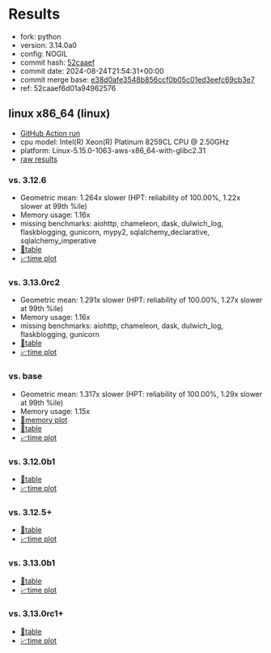 # Results

- fork: python
- version: 3.14.0a0
- config: NOGIL
- commit hash: [52caaef](https://github.com/python/cpython/commit/52caaef)
- commit date: 2024-08-24T21:54:31+00:00
- commit merge base: [e38d0afe3548b856ccf0b05c01ed3eefc69cb3e7](https://github.com/python/cpython/commit/e38d0afe3548b856ccf0b05c01ed3eefc69cb3e7)
- ref: 52caaef6d01a94962576

## linux x86_64 (linux)

- [GitHub Action run](https://github.com/facebookexperimental/free-threading-benchmarking/actions/runs/10542512948)
- cpu model: Intel(R) Xeon(R) Platinum 8259CL CPU @ 2.50GHz
- platform: Linux-5.15.0-1063-aws-x86_64-with-glibc2.31
- [raw results](bm-20240824-linux-x86_64-python-52caaef6d01a94962576-3.14.0a0-52caaef.json)

### vs. 3.12.6

- Geometric mean: 1.264x slower (HPT: reliability of 100.00%, 1.22x slower at 99th %ile)
- Memory usage: 1.16x
- missing benchmarks: aiohttp, chameleon, dask, dulwich_log, flaskblogging, gunicorn, mypy2, sqlalchemy_declarative, sqlalchemy_imperative
- [📄table](bm-20240824-linux-x86_64-python-52caaef6d01a94962576-3.14.0a0-52caaef-vs-3.12.6.md)
- [📈time plot](bm-20240824-linux-x86_64-python-52caaef6d01a94962576-3.14.0a0-52caaef-vs-3.12.6.svg)

### vs. 3.13.0rc2

- Geometric mean: 1.291x slower (HPT: reliability of 100.00%, 1.27x slower at 99th %ile)
- Memory usage: 1.16x
- missing benchmarks: aiohttp, chameleon, dask, dulwich_log, flaskblogging, gunicorn
- [📄table](bm-20240824-linux-x86_64-python-52caaef6d01a94962576-3.14.0a0-52caaef-vs-3.13.0rc2.md)
- [📈time plot](bm-20240824-linux-x86_64-python-52caaef6d01a94962576-3.14.0a0-52caaef-vs-3.13.0rc2.svg)

### vs. base

- Geometric mean: 1.317x slower (HPT: reliability of 100.00%, 1.29x slower at 99th %ile)
- Memory usage: 1.15x
- [🧠memory plot](bm-20240824-linux-x86_64-python-52caaef6d01a94962576-3.14.0a0-52caaef-vs-base-mem.svg)
- [📄table](bm-20240824-linux-x86_64-python-52caaef6d01a94962576-3.14.0a0-52caaef-vs-base.md)
- [📈time plot](bm-20240824-linux-x86_64-python-52caaef6d01a94962576-3.14.0a0-52caaef-vs-base.svg)

### vs. 3.12.0b1

- [📄table](bm-20240824-linux-x86_64-python-52caaef6d01a94962576-3.14.0a0-52caaef-vs-3.12.0b1.md)
- [📈time plot](bm-20240824-linux-x86_64-python-52caaef6d01a94962576-3.14.0a0-52caaef-vs-3.12.0b1.svg)

### vs. 3.12.5+

- [📄table](bm-20240824-linux-x86_64-python-52caaef6d01a94962576-3.14.0a0-52caaef-vs-3.12.5%2B.md)
- [📈time plot](bm-20240824-linux-x86_64-python-52caaef6d01a94962576-3.14.0a0-52caaef-vs-3.12.5%2B.svg)

### vs. 3.13.0b1

- [📄table](bm-20240824-linux-x86_64-python-52caaef6d01a94962576-3.14.0a0-52caaef-vs-3.13.0b1.md)
- [📈time plot](bm-20240824-linux-x86_64-python-52caaef6d01a94962576-3.14.0a0-52caaef-vs-3.13.0b1.svg)

### vs. 3.13.0rc1+

- [📄table](bm-20240824-linux-x86_64-python-52caaef6d01a94962576-3.14.0a0-52caaef-vs-3.13.0rc1%2B.md)
- [📈time plot](bm-20240824-linux-x86_64-python-52caaef6d01a94962576-3.14.0a0-52caaef-vs-3.13.0rc1%2B.svg)

